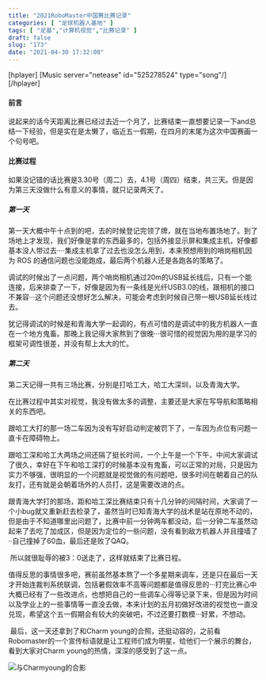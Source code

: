 ```yaml
---
title: "2021RoboMaster中国赛比赛记录"
categories: [ "足球机器人基地" ]
tags: [ "足基","计算机视觉","比赛记录" ]
draft: false
slug: "173"
date: "2021-04-30 17:32:00"
---
```


[hplayer]
[Music server="netease" id="525278524" type="song"/]
[/hplayer]

#### 前言

​	说起来的话今天距离比赛已经过去近一个月了，比赛结束一直想要记录一下and总结一下经验，但是实在是太懒了，临近五一假期，在四月的末尾为这次中国赛画一个句号吧。

#### 比赛过程

​	如果没记错的话比赛是3.30号（周二）去，4.1号（周四）结束，共三天。但是因为第三天没做什么有意义的事情，就只记录两天了。

##### 第一天
​	第一天大概中午十点到的吧，去的时候登记完领了牌，就在当地布置场地了。到了场地上才发现，我们好像是拿的东西最多的，包括外接显示屏和集成主机，好像都基本没人带过去····集成主机拿了过去也没怎么用到，本来预想用到的哨岗相机因为 ROS 的通信问题也没能跑成，最后两个机器人还是各跑各的策略了。

​	调试的时候出了一点问题，两个哨岗相机通过20m的USB延长线后，只有一个能连接，后来排查了一下，好像是因为有一条线是光纤USB3.0的线，跟相机的接口不兼容···这个问题还没想好怎么解决，可能会考虑到时候自己带一根USB延长线过去。

​	犹记得调试的时候是和青海大学一起调的，有点可惜的是调试中的我方机器人一直在一个地方鬼畜。那晚上我记得大家熬到了很晚···很可惜的视觉因为用的是学习的框架可调性很差，并没有帮上太大的忙。

##### 第二天

​	第二天记得一共有三场比赛，分别是打哈工大，哈工大深圳，以及青海大学。

​	在比赛过程中其实对视觉，我没有做太多的调整，主要还是大家在写导航和策略相关的东西吧。

​	跟哈工大打的那一场二车因为没有写好启动判定被罚下了，一车因为点位有问题一直卡在障碍物上。

​	跟哈工深和哈工大两场之间还隔了挺长时间，一个上午是一个下午，中间大家调试了很久，幸好在下午和哈工深打的时候基本没有鬼畜，可以正常的对局，只是因为实力不够强，很明显的一个问题就是视觉做的有问题吧，很多时间在朝着自己的队友打，还有就是会朝着场外的人员打，这是需要改进的点。

​	跟青海大学打的那场，距和哈工深比赛结束只有十几分钟的间隔时间，大家调了一个小bug就又重新赶去检录了，虽然当时已知青海大学的战术是站在原地不动的，但是由于不知道哪里出问题了，比赛中前一分钟两车都没动，后一分钟二车虽然动起来了去吃了加成区，但是因为定位的一些问题，没有看到敌方机器人并且撞墙了··自己撞掉了60血，最后还是败了QAQ。

​	所以就很耻辱的被3：0送走了，这样就结束了比赛日程。

​	值得反思的事情很多吧，赛前虽然基本熬了一个多星期来调车，还是只在最后一天才开始连裁判系统联调，包括暑假效率不高等问题都是值得反思的···打完比赛心中大概已经有了一些改进点，也想把自己的一些调车心得等记录下来，但是因为时间以及学业上的一些事情等一直没去做，本来计划的五月初做好改进的视觉也一直没兑现，希望这个五一假期会有较大的突破吧，不过还要打数模···好累，不想动。

​	最后，这一天还拿到了和Charm young的合照，还挺动容的，之前看Robomaster的一个宣传标语就是让工程师们成为明星，给他们一个展示的舞台，看到大家对Charm young的热情，深深的感受到了这一点。

![与Charmyoung的合影][2]

 
  [2]: https://www.zzsqwq.cn/usr/uploads/2021/04/2816211838.jpg